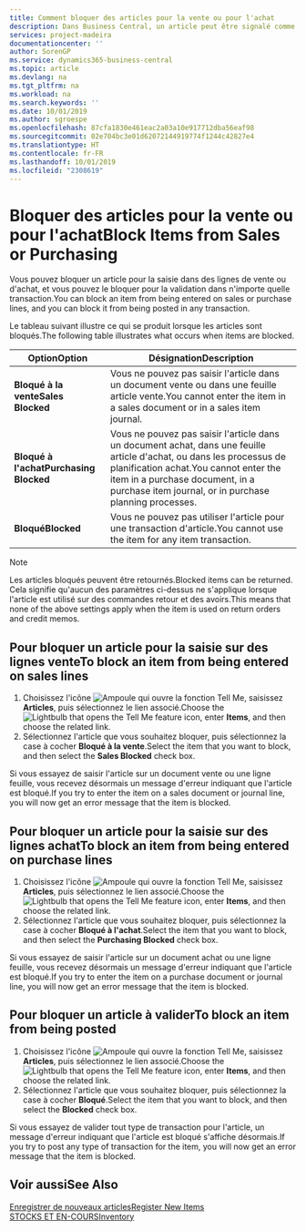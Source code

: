 ```yaml
---
title: Comment bloquer des articles pour la vente ou pour l'achat
description: Dans Business Central, un article peut être signalé comme bloqué pour la vente, bloqué pour l'achat ou bloqué dans tous les cas.
services: project-madeira
documentationcenter: ''
author: SorenGP
ms.service: dynamics365-business-central
ms.topic: article
ms.devlang: na
ms.tgt_pltfrm: na
ms.workload: na
ms.search.keywords: ''
ms.date: 10/01/2019
ms.author: sgroespe
ms.openlocfilehash: 87cfa1830e461eac2a03a10e917712dba56eaf98
ms.sourcegitcommit: 02e704bc3e01d62072144919774f1244c42827e4
ms.translationtype: HT
ms.contentlocale: fr-FR
ms.lasthandoff: 10/01/2019
ms.locfileid: "2308619"
---
```

# <a name="block-items-from-sales-or-purchasing"></a><span data-ttu-id="bf44d-103">Bloquer des articles pour la vente ou pour l'achat</span><span class="sxs-lookup"><span data-stu-id="bf44d-103">Block Items from Sales or Purchasing</span></span>
<span data-ttu-id="bf44d-104">Vous pouvez bloquer un article pour la saisie dans des lignes de vente ou d'achat, et vous pouvez le bloquer pour la validation dans n'importe quelle transaction.</span><span class="sxs-lookup"><span data-stu-id="bf44d-104">You can block an item from being entered on sales or purchase lines, and you can block it from being posted in any transaction.</span></span>  

<span data-ttu-id="bf44d-105">Le tableau suivant illustre ce qui se produit lorsque les articles sont bloqués.</span><span class="sxs-lookup"><span data-stu-id="bf44d-105">The following table illustrates what occurs when items are blocked.</span></span>  

|<span data-ttu-id="bf44d-106">Option</span><span class="sxs-lookup"><span data-stu-id="bf44d-106">Option</span></span>|<span data-ttu-id="bf44d-107">Désignation</span><span class="sxs-lookup"><span data-stu-id="bf44d-107">Description</span></span>|  
|--------------------|------------|  
|<span data-ttu-id="bf44d-108">**Bloqué à la vente**</span><span class="sxs-lookup"><span data-stu-id="bf44d-108">**Sales Blocked**</span></span>|<span data-ttu-id="bf44d-109">Vous ne pouvez pas saisir l'article dans un document vente ou dans une feuille article vente.</span><span class="sxs-lookup"><span data-stu-id="bf44d-109">You cannot enter the item in a sales document or in a sales item journal.</span></span>|  
|<span data-ttu-id="bf44d-110">**Bloqué à l'achat**</span><span class="sxs-lookup"><span data-stu-id="bf44d-110">**Purchasing Blocked**</span></span>|<span data-ttu-id="bf44d-111">Vous ne pouvez pas saisir l'article dans un document achat, dans une feuille article d'achat, ou dans les processus de planification achat.</span><span class="sxs-lookup"><span data-stu-id="bf44d-111">You cannot enter the item in a purchase document, in a purchase item journal, or in purchase planning processes.</span></span>|  
|<span data-ttu-id="bf44d-112">**Bloqué**</span><span class="sxs-lookup"><span data-stu-id="bf44d-112">**Blocked**</span></span>|<span data-ttu-id="bf44d-113">Vous ne pouvez pas utiliser l'article pour une transaction d'article.</span><span class="sxs-lookup"><span data-stu-id="bf44d-113">You cannot use the item for any item transaction.</span></span>|  

> [!NOTE]
> <span data-ttu-id="bf44d-114">Les articles bloqués peuvent être retournés.</span><span class="sxs-lookup"><span data-stu-id="bf44d-114">Blocked items can be returned.</span></span> <span data-ttu-id="bf44d-115">Cela signifie qu'aucun des paramètres ci-dessus ne s'applique lorsque l'article est utilisé sur des commandes retour et des avoirs.</span><span class="sxs-lookup"><span data-stu-id="bf44d-115">This means that none of the above settings apply when the item is used on return orders and credit memos.</span></span>

## <a name="to-block-an-item-from-being-entered-on-sales-lines"></a><span data-ttu-id="bf44d-116">Pour bloquer un article pour la saisie sur des lignes vente</span><span class="sxs-lookup"><span data-stu-id="bf44d-116">To block an item from being entered on sales lines</span></span>  

1.  <span data-ttu-id="bf44d-117">Choisissez l'icône ![Ampoule qui ouvre la fonction Tell Me](media/ui-search/search_small.png "Dites-moi ce que vous voulez faire"), saisissez **Articles**, puis sélectionnez le lien associé.</span><span class="sxs-lookup"><span data-stu-id="bf44d-117">Choose the ![Lightbulb that opens the Tell Me feature](media/ui-search/search_small.png "Tell me what you want to do") icon, enter **Items**, and then choose the related link.</span></span>  
2.  <span data-ttu-id="bf44d-118">Sélectionnez l'article que vous souhaitez bloquer, puis sélectionnez la case à cocher **Bloqué à la vente**.</span><span class="sxs-lookup"><span data-stu-id="bf44d-118">Select the item that you want to block, and then select the **Sales Blocked** check box.</span></span>  

<span data-ttu-id="bf44d-119">Si vous essayez de saisir l'article sur un document vente ou une ligne feuille, vous recevez désormais un message d'erreur indiquant que l'article est bloqué.</span><span class="sxs-lookup"><span data-stu-id="bf44d-119">If you try to enter the item on a sales document or journal line, you will now get an error message that the item is blocked.</span></span>

## <a name="to-block-an-item-from-being-entered-on-purchase-lines"></a><span data-ttu-id="bf44d-120">Pour bloquer un article pour la saisie sur des lignes achat</span><span class="sxs-lookup"><span data-stu-id="bf44d-120">To block an item from being entered on purchase lines</span></span>  

1.  <span data-ttu-id="bf44d-121">Choisissez l'icône ![Ampoule qui ouvre la fonction Tell Me](media/ui-search/search_small.png "Dites-moi ce que vous voulez faire"), saisissez **Articles**, puis sélectionnez le lien associé.</span><span class="sxs-lookup"><span data-stu-id="bf44d-121">Choose the ![Lightbulb that opens the Tell Me feature](media/ui-search/search_small.png "Tell me what you want to do") icon, enter **Items**, and then choose the related link.</span></span>  
2.  <span data-ttu-id="bf44d-122">Sélectionnez l'article que vous souhaitez bloquer, puis sélectionnez la case à cocher **Bloqué à l'achat**.</span><span class="sxs-lookup"><span data-stu-id="bf44d-122">Select the item that you want to block, and then select the **Purchasing Blocked** check box.</span></span>  

<span data-ttu-id="bf44d-123">Si vous essayez de saisir l'article sur un document achat ou une ligne feuille, vous recevez désormais un message d'erreur indiquant que l'article est bloqué.</span><span class="sxs-lookup"><span data-stu-id="bf44d-123">If you try to enter the item on a purchase document or journal line, you will now get an error message that the item is blocked.</span></span>

## <a name="to-block-an-item-from-being-posted"></a><span data-ttu-id="bf44d-124">Pour bloquer un article à valider</span><span class="sxs-lookup"><span data-stu-id="bf44d-124">To block an item from being posted</span></span>
1. <span data-ttu-id="bf44d-125">Choisissez l'icône ![Ampoule qui ouvre la fonction Tell Me](media/ui-search/search_small.png "Dites-moi ce que vous voulez faire"), saisissez **Articles**, puis sélectionnez le lien associé.</span><span class="sxs-lookup"><span data-stu-id="bf44d-125">Choose the ![Lightbulb that opens the Tell Me feature](media/ui-search/search_small.png "Tell me what you want to do") icon, enter **Items**, and then choose the related link.</span></span>
2. <span data-ttu-id="bf44d-126">Sélectionnez l'article que vous souhaitez bloquer, puis sélectionnez la case à cocher **Bloqué**.</span><span class="sxs-lookup"><span data-stu-id="bf44d-126">Select the item that you want to block, and then select the **Blocked** check box.</span></span>

<span data-ttu-id="bf44d-127">Si vous essayez de valider tout type de transaction pour l'article, un message d'erreur indiquant que l'article est bloqué s'affiche désormais.</span><span class="sxs-lookup"><span data-stu-id="bf44d-127">If you try to post any type of transaction for the item, you will now get an error message that the item is blocked.</span></span>

## <a name="see-also"></a><span data-ttu-id="bf44d-128">Voir aussi</span><span class="sxs-lookup"><span data-stu-id="bf44d-128">See Also</span></span>  
[<span data-ttu-id="bf44d-129">Enregistrer de nouveaux articles</span><span class="sxs-lookup"><span data-stu-id="bf44d-129">Register New Items</span></span>](inventory-how-register-new-items.md)  
[<span data-ttu-id="bf44d-130">STOCKS ET EN-COURS</span><span class="sxs-lookup"><span data-stu-id="bf44d-130">Inventory</span></span>](inventory-manage-inventory.md)  

